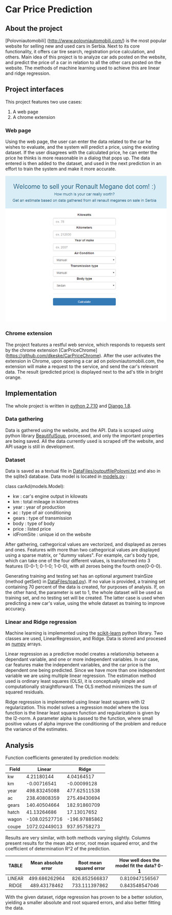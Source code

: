 # Car Price Prediction

## About the project

[Polovniautomobili] (http://www.polovniautomobili.com/) is the most popular website for selling new and used cars in Serbia. Next to its core functionality, it offers car tire search, registration price calculation, and others. Main idea of this project is to analyze car ads posted on the website, and predict the price of a car in relation to all the other cars posted on the website. The methods of machine learning used to achieve this are linear and ridge regression. 

## Project interfaces

This project features two use cases:

1. A web page
2. A chrome extension

### Web page

Using the web page, the user can enter the data related to the car he wishes to evaluate, and the system will predict a price, using the existing dataset. If the user disagrees with the calculated price, he can enter the price he thinks is more reasonable in a dialog that pops up. The data entered is then added to the dataset, and used in the next prediction in an effort to train the system and make it more accurate.

![Website screenshot](https://raw.githubusercontent.com/dkeske/CarPrice/master/pricePrediction/static/sellMegane.PNG "Website front page")

### Chrome extension

The project features a restful web service, which responds to requests sent by the chrome extension [CarPriceChrome] (https://github.com/dkeske/CarPriceChrome). After the user activates the extension in Chrome, upon opening a car ad on polovniautomobili.com, the extension will make a request to the service, and send the car's relevant data. The result (predicted price) is displayed next to the ad's title in bright orange.

## Implementation

The whole project is written in [python 2.7.10](https://www.python.org/downloads/release/python-2710/) and [Django 1.8](https://www.djangoproject.com/start/overview/). 

### Data gathering

Data is gathered using the website, and the API. Data is scraped using python library [BeautifulSoup](https://pypi.python.org/pypi/beautifulsoup4), processed, and only the important properties are being saved. All the data currently used is scraped off the website, and API usage is still in development. 

### Dataset

Data is saved as a textual file in [DataFiles/outputfilePolovni.txt](https://github.com/dkeske/CarPrice/blob/master/pricePrediction/DataFiles/outputfilePOLOVNI.txt) and also in the sqlite3 database. Data model is located in [models.py](https://github.com/dkeske/CarPrice/blob/master/pricePrediction/models.py) :

class carAd(models.Model):

- kw : car's engine output in kilowats
- km : total mileage in kilometres
- year : year of production
- ac : type of air conditioning
- gears : type of transmission
- body : type of body
- price : listed price
- idFromSite : unique id on the website

After gathering, cathegorical values are vectorized, and displayed as zeroes and ones. Features with more than two cathegorical values are displayed using a sparse matrix, or "dummy values". For example, car's body type, which can take one of the four different values, is transformed into 3 features (0-0-1; 0-1-0; 1-0-0), with all zeroes being the fourth one(0-0-0).

Generating training and testing set has an optional argument trainSize (method getSet() in [DataFiles/load.py](https://github.com/dkeske/CarPrice/blob/master/pricePrediction/DataFiles/load.py)). If no value is provided, a training set containing 70 percent of the data is created, for purposes of analysis. If, on the other hand, the parameter is set to 1, the whole dataset will be used as training set, and no testing set will be created. The latter case is used when predicting a new car's value, using the whole dataset as training to improve accuracy.

### Linear and Ridge regression
Machine learning is implemented using the [scikit-learn](http://scikit-learn.org/stable/modules/linear_model.html) python library. Two classes are used, LinearRegression, and Ridge. Data is stored and procesed as [numpy](http://www.numpy.org/) arrays. 

Linear regression as a predictive model creates a relationship between a dependant variable, and one or more independent variables. In our case, car features make the independent variables, and the car price is the dependent one being predicted. Since we have more than one independent variable we are using multiple linear regression. The estimation method used is ordinary least squares (OLS), it is conceptually simple and computationally straightforward. The OLS method minimizes the sum of squared residuals.
 
Ridge regression is implemented using linear least squares with l2 regularization. This model solves a regression model where the loss function is the linear least squares function and regularization is given by the l2-norm. A parameter alpha is passed to the function, where small positive values of alpha improve the conditioning of the problem and reduce the variance of the estimates. 

## Analysis

Function coefficients generated by prediction models: 

Field | Linear | Ridge
---|---| --- | 
kw | 4.21180144| 4.04164517
km | -0.00716541| -0.00099128
year | 498.83245088| 477.62511538
ac | 238.40808359| 275.49430694
gears | 140.40504664| 182.91860709
hatch | 41.13264686| 17.13017652
wagon | -108.02527716| -196.97885862
coupe | 1072.02449013| 937.95758273

Results are very similar, with both methods varying slightly. Columns present results for the mean abs error, root mean squared error, and the coefficient of determination R^2 of the prediction.

 TABLE  | Mean absolute error | Root mean squared error | How well does the model fit the data? 0-1 
:------:|:-------------------:|:-----------------------:|:-----------------------------------------:
 LINEAR | 499.686262964       | 826.852566837           | 0.810947156567                            
 RIDGE  | 489.43178462       | 733.111397862           | 0.843548547046                            

With the given dataset, ridge regression has proven to be a better solution, yielding a smaller absolute and root squared errors, and also better fitting the data. 














